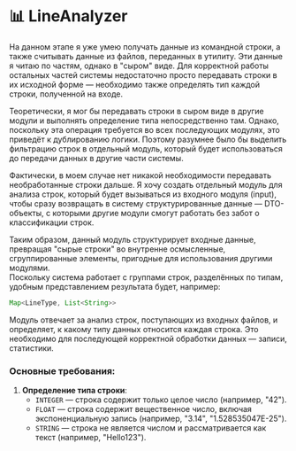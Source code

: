 # 📊 LineAnalyzer

На данном этапе я уже умею получать данные из командной строки, а также считывать данные из файлов, переданных в утилиту. Эти данные я читаю по частям, однако в "сыром" виде. Для корректной работы остальных частей системы недостаточно просто передавать строки в их исходной форме — необходимо также определять тип каждой строки, полученной на входе.

Теоретически, я мог бы передавать строки в сыром виде в другие модули и выполнять определение типа непосредственно там. Однако, поскольку эта операция требуется во всех последующих модулях, это приведёт к дублированию логики. Поэтому разумнее было бы выделить фильтрацию строк в отдельный модуль, который будет использоваться до передачи данных в другие части системы.

Фактически, в моем случае нет никакой необходимости передавать необработанные строки дальше. Я хочу создать отдельный модуль для анализа строк, который будет вызываться из входного модуля (input), чтобы сразу возвращать в систему структурированные данные — DTO-объекты, с которыми другие модули смогут работать без забот о классификации строк.

Таким образом, данный модуль структурирует входные данные, превращая "сырые строки" во внутренне осмысленные, сгруппированные элементы, пригодные для использования другими модулями.  
Поскольку система работает с группами строк, разделённых по типам, удобным представлением результата будет, например:

```java
Map<LineType, List<String>>
```

Модуль отвечает за анализ строк, поступающих из входных файлов, и определяет, к какому типу данных относится каждая строка. Это необходимо для последующей корректной обработки данных — записи,  статистики.

### Основные требования:

1. **Определение типа строки**:
    - `INTEGER` — строка содержит только целое число (например, "42").
    - `FLOAT` — строка содержит вещественное число, включая экспоненциальную запись (например, "3.14", "1.528535047E-25").
    - `STRING` — строка не является числом и рассматривается как текст (например, "Hello123").

